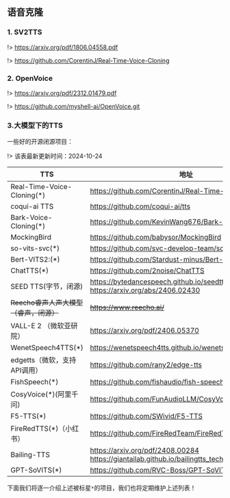 ## 语音克隆

<!-- 明天找找语音clone


https://github.com/CorentinJ/Real-Time-Voice-Cloning

https://github.com/coqui-ai/tts

https://github.com/KevinWang676/Bark-Voice-Cloning

https://github.com/babysor/MockingBird

https://github.com/svc-develop-team/so-vits-svc

https://github.com/espnet/espnet

https://github.com/Stardust-minus/Bert-VITS2
https://mp.weixin.qq.com/s/m5JY0bpcJYTR4xp_c7V5gg

https://github.com/PlayVoice/vits_chinese/blob/master/README.md

https://github.com/BenAAndrew/Voice-Cloning-App


LLM后的：

https://mp.weixin.qq.com/s/ogVcJ7Kn8wlzcQw4xZiwag

字节  SEED TTS（没开源)
ChatTTS

Reecho睿声人声大模型

VALL-E 2

WenetSpeech4TTS


Fish speech

F5-TTS

so-vits-svc

千问开源的语音模型: CosyVocie

toucan TTS

+ toucan TTS: https://github.com/DigitalPhonetics/IMS-Toucan

+ audio Codec

wdge-tts(微软，只提供API)

小红书开源的： FireRedTTS

https://mp.weixin.qq.com/s/Efji-id3qZfRDsNkdFoU4w


CorentinJ/Real-Time-Voice-Cloning: https://github.com/CorentinJ/Real-Time-Voice-Cloning
NationalSecurityAgency/ghidra: https://github.com/NationalSecurityAgency/ghidra
bigskysoftware/htmx: https://github.com/bigskysoftware/htmx
intel/intel-one-mono: https://github.com/intel/intel-one-mono
neonbjb/tortoise-tts: https://github.com/neonbjb/tortoise-tts
terraform-aws-modules/terraform-aws-eks: https://github.com/terraform-aws-modules/terraform-aws-eks

Bailing-TTS: https://mp.weixin.qq.com/s/JNjsAgG2PXOK7o0KZD57LA


-->

### 1. SV2TTS

!> https://arxiv.org/pdf/1806.04558.pdf

!> https://github.com/CorentinJ/Real-Time-Voice-Cloning

<!-- https://zhuanlan.zhihu.com/p/112627134 -->



### 2. OpenVoice

!> https://arxiv.org/pdf/2312.01479.pdf

!> https://github.com/myshell-ai/OpenVoice.git


<!-- https://blog.csdn.net/weixin_44649780/article/details/135480550 -->


### 3.大模型下的TTS

一些好的开源闭源项目：

!> 该表最新更新时间：2024-10-24

|  TTS    |  地址    |
| ---- | ---- |
|Real-Time-Voice-Cloning(\*)      |  https://github.com/CorentinJ/Real-Time-Voice-Cloning    |
|coqui-ai TTS      | https://github.com/coqui-ai/tts     |
|Bark-Voice-Cloning(\*)      |  https://github.com/KevinWang676/Bark-Voice-Cloning    |
|MockingBird      | https://github.com/babysor/MockingBird     |
|so-vits-svc(\*)      |  https://github.com/svc-develop-team/so-vits-svc    |
|Bert-VITS2:(\*)      |  https://github.com/Stardust-minus/Bert-VITS2    |
|ChatTTS(\*)      | https://github.com/2noise/ChatTTS     |
|SEED TTS(字节，闭源)      |   <https://bytedancespeech.github.io/seedtts_tech_report/> <https://arxiv.org/abs/2406.02430>    |
|~~Reecho睿声人声大模型（睿声，闭源）~~      | ~~https://www.reecho.ai/~~    |
|VALL-E 2 （微软亚研院）|  https://arxiv.org/pdf/2406.05370 |
|WenetSpeech4TTS(\*)| <https://wenetspeech4tts.github.io/wenetspeech4tts/> |
|edgetts（微软，支持API调用）| https://github.com/rany2/edge-tts |
|FishSpeech(\*) | https://github.com/fishaudio/fish-speech |
|CosyVoice(\*)(阿里千问) | https://github.com/FunAudioLLM/CosyVoice |
|F5-TTS(\*) | https://github.com/SWivid/F5-TTS |
|FireRedTTS(\*)（小红书） | https://github.com/FireRedTeam/FireRedTTS |
|Bailing-TTS | <https://arxiv.org/pdf/2408.00284> <https://giantailab.github.io/bailingtts_tech_report/index.html> |
|GPT-SoVITS(\*) | https://github.com/RVC-Boss/GPT-SoVITS |


下面我们将逐一介绍上述被标星`*`的项目，我们也将定期维护上述列表！



